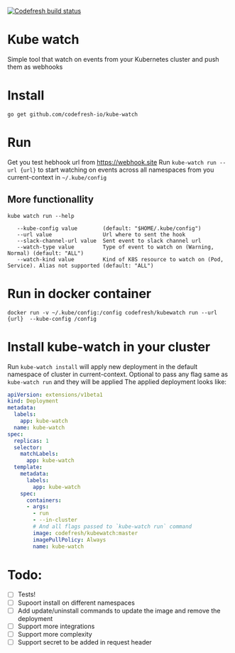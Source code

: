 [![Codefresh build status]( https://g.codefresh.io/api/badges/build?repoOwner=codefresh-io&repoName=kube-watch&branch=master&pipelineName=kube-watch&accountName=codefresh-inc&type=cf-1)]( https://g.codefresh.io/repositories/codefresh-io/kube-watch/builds?filter=trigger:build;branch:master;service:59df83bcd2ab0a000130a8b9~kube-watch)
# Kube watch
Simple tool that watch on events from your Kubernetes cluster and push them as webhooks

# Install 
`go get github.com/codefresh-io/kube-watch`

# Run
Get you test hebhook url from https://webhook.site
Run `kube-watch run --url {url}` to start watching on events across all namespaces from you current-context in `~/.kube/config`

## More functionallity
`kube watch run --help`
```
   --kube-config value        (default: "$HOME/.kube/config")
   --url value                Url where to sent the hook
   --slack-channel-url value  Sent event to slack channel url
   --watch-type value         Type of event to watch on (Warning, Normal) (default: "ALL")
   --watch-kind value         Kind of K8S resource to watch on (Pod, Service). Alias not supported (default: "ALL")
```

# Run in docker container
`docker run -v ~/.kube/config:/config codefresh/kubewatch run --url {url}  --kube-config /config`


# Install kube-watch in your cluster
Run `kube-watch install` will apply new deployment in the default namespace of cluster in current-context.
Optional to pass any flag same as `kube-watch run` and they will be applied
The applied deployment looks like:
```yaml
apiVersion: extensions/v1beta1
kind: Deployment
metadata:
  labels:
    app: kube-watch
  name: kube-watch
spec:
  replicas: 1
  selector:
    matchLabels:
      app: kube-watch
  template:
    metadata:
      labels:
        app: kube-watch
    spec:
      containers:
      - args:
        - run
        - --in-cluster
        # And all flags passed to `kube-watch run` command
        image: codefresh/kubewatch:master
        imagePullPolicy: Always
        name: kube-watch
```
# Todo:
* [ ] Tests!
* [ ] Supoort install on different namespaces
* [ ] Add update/uninstall commands to update the image and remove the deployment
* [ ] Support more integrations
* [ ] Support more complexity
* [ ] Support secret to be added in request header
